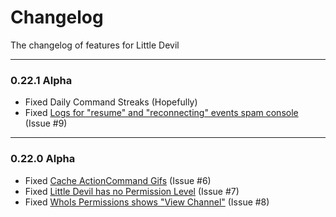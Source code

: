 # Changelog
The changelog of features for Little Devil

___
### 0.22.1 Alpha
- Fixed Daily Command Streaks (Hopefully)
- Fixed [Logs for "resume" and "reconnecting" events spam console](https://github.com/Panthr75/little-devil/issues/9) (Issue #9)
___
### 0.22.0 Alpha
- Fixed [Cache ActionCommand Gifs](https://github.com/Panthr75/little-devil/issues/6) (Issue #6)
- Fixed [Little Devil has no Permission Level](https://github.com/Panthr75/little-devil/issues/7) (Issue #7)
- Fixed [WhoIs Permissions shows "View Channel"](https://github.com/Panthr75/little-devil/issues/8) (Issue #8)
